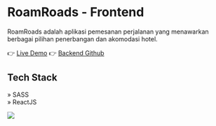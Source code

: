 # RoamRoads - Frontend

RoamRoads adalah aplikasi pemesanan perjalanan yang menawarkan berbagai pilihan penerbangan dan akomodasi hotel.

👉 [Live Demo](https://roamroads.netlify.app/)
👉 [Backend Github](https://github.com/jihadable/roamroads-be/)

## Tech Stack
» SASS
<br/>
» ReactJS 

<img src="https://umarjihad.netlify.app/pic/roamroads.png" />
